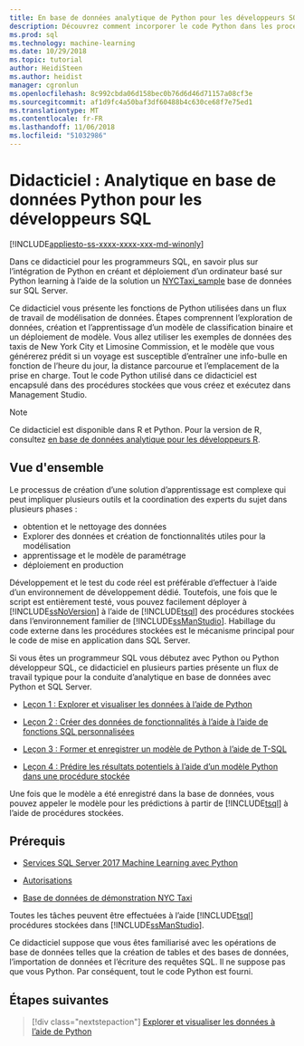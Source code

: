```yaml
---
title: En base de données analytique de Python pour les développeurs SQL | Microsoft Docs
description: Découvrez comment incorporer le code Python dans les procédures stockées SQL Server et des fonctions T-SQL.
ms.prod: sql
ms.technology: machine-learning
ms.date: 10/29/2018
ms.topic: tutorial
author: HeidiSteen
ms.author: heidist
manager: cgronlun
ms.openlocfilehash: 8c992cbda06d158bec0b76d6d46d71157a08cf3e
ms.sourcegitcommit: af1d9fc4a50baf3df60488b4c630ce68f7e75ed1
ms.translationtype: MT
ms.contentlocale: fr-FR
ms.lasthandoff: 11/06/2018
ms.locfileid: "51032986"
---
```

# <a name="tutorial-in-database-python-analytics-for-sql-developers"></a>Didacticiel : Analytique en base de données Python pour les développeurs SQL
[!INCLUDE[appliesto-ss-xxxx-xxxx-xxx-md-winonly](../../includes/appliesto-ss-xxxx-xxxx-xxx-md-winonly.md)]

Dans ce didacticiel pour les programmeurs SQL, en savoir plus sur l’intégration de Python en créant et déploiement d’un ordinateur basé sur Python learning à l’aide de la solution un [NYCTaxi_sample](demo-data-nyctaxi-in-sql.md) base de données sur SQL Server. 

Ce didacticiel vous présente les fonctions de Python utilisées dans un flux de travail de modélisation de données. Étapes comprennent l’exploration de données, création et l’apprentissage d’un modèle de classification binaire et un déploiement de modèle. Vous allez utiliser les exemples de données des taxis de New York City et Limosine Commission, et le modèle que vous générerez prédit si un voyage est susceptible d’entraîner une info-bulle en fonction de l’heure du jour, la distance parcourue et l’emplacement de la prise en charge. Tout le code Python utilisé dans ce didacticiel est encapsulé dans des procédures stockées que vous créez et exécutez dans Management Studio.

> [!NOTE]
> Ce didacticiel est disponible dans R et Python. Pour la version de R, consultez [en base de données analytique pour les développeurs R](sqldev-in-database-r-for-sql-developers.md).

## <a name="overview"></a>Vue d'ensemble

Le processus de création d’une solution d’apprentissage est complexe qui peut impliquer plusieurs outils et la coordination des experts du sujet dans plusieurs phases :

+ obtention et le nettoyage des données
+ Explorer des données et création de fonctionnalités utiles pour la modélisation
+ apprentissage et le modèle de paramétrage
+ déploiement en production

Développement et le test du code réel est préférable d’effectuer à l’aide d’un environnement de développement dédié. Toutefois, une fois que le script est entièrement testé, vous pouvez facilement déployer à [!INCLUDE[ssNoVersion](../../includes/ssnoversion-md.md)] à l’aide de [!INCLUDE[tsql](../../includes/tsql-md.md)] des procédures stockées dans l’environnement familier de [!INCLUDE[ssManStudio](../../includes/ssmanstudio-md.md)]. Habillage du code externe dans les procédures stockées est le mécanisme principal pour le code de mise en application dans SQL Server.

Si vous êtes un programmeur SQL vous débutez avec Python ou Python développeur SQL, ce didacticiel en plusieurs parties présente un flux de travail typique pour la conduite d’analytique en base de données avec Python et SQL Server. 

+ [Leçon 1 : Explorer et visualiser les données à l’aide de Python](sqldev-py3-explore-and-visualize-the-data.md)

+ [Leçon 2 : Créer des données de fonctionnalités à l’aide à l’aide de fonctions SQL personnalisées](sqldev-py4-create-data-features-using-t-sql.md)

+ [Leçon 3 : Former et enregistrer un modèle de Python à l’aide de T-SQL](sqldev-py5-train-and-save-a-model-using-t-sql.md)

+ [Leçon 4 : Prédire les résultats potentiels à l’aide d’un modèle Python dans une procédure stockée](sqldev-py6-operationalize-the-model.md)

Une fois que le modèle a été enregistré dans la base de données, vous pouvez appeler le modèle pour les prédictions à partir de [!INCLUDE[tsql](../../includes/tsql-md.md)] à l’aide de procédures stockées.

## <a name="prerequisites"></a>Prérequis

+ [Services SQL Server 2017 Machine Learning avec Python](../install/sql-machine-learning-services-windows-install.md#verify-installation)

+ [Autorisations](../security/user-permission.md)

+ [Base de données de démonstration NYC Taxi](demo-data-nyctaxi-in-sql.md)

Toutes les tâches peuvent être effectuées à l’aide [!INCLUDE[tsql](../../includes/tsql-md.md)] procédures stockées dans [!INCLUDE[ssManStudio](../../includes/ssmanstudio-md.md)].

Ce didacticiel suppose que vous êtes familiarisé avec les opérations de base de données telles que la création de tables et des bases de données, l’importation de données et l’écriture des requêtes SQL. Il ne suppose pas que vous Python. Par conséquent, tout le code Python est fourni. 

## <a name="next-steps"></a>Étapes suivantes

> [!div class="nextstepaction"]
> [Explorer et visualiser les données à l’aide de Python](sqldev-py3-explore-and-visualize-the-data.md)
